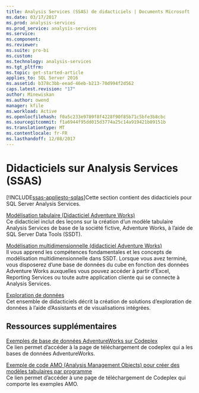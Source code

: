 ```yaml
---
title: Analysis Services (SSAS) de didacticiels | Documents Microsoft
ms.date: 03/17/2017
ms.prod: analysis-services
ms.prod_service: analysis-services
ms.service: 
ms.component: 
ms.reviewer: 
ms.suite: pro-bi
ms.custom: 
ms.technology: analysis-services
ms.tgt_pltfrm: 
ms.topic: get-started-article
applies_to: SQL Server 2016
ms.assetid: b378c3bb-eead-46eb-b213-70d994f2d562
caps.latest.revision: "17"
author: Minewiskan
ms.author: owend
manager: kfile
ms.workload: Active
ms.openlocfilehash: f0a5c233e9789f8f4228f90f85b71c5bfe3b8cbc
ms.sourcegitcommit: f1a6944f95dd015d3774a25c14a919421b09151b
ms.translationtype: MT
ms.contentlocale: fr-FR
ms.lasthandoff: 12/08/2017
---
```

# <a name="analysis-services-tutorials-ssas"></a>Didacticiels sur Analysis Services (SSAS)
[!INCLUDE[ssas-appliesto-sqlas](../includes/ssas-appliesto-sqlas.md)]Cette section contient des didacticiels pour SQL Server Analysis Services.  
  
[Modélisation tabulaire &#40;Didacticiel Adventure Works&#41;](../analysis-services/tabular-modeling-adventure-works-tutorial.md)  
Ce didacticiel inclut des leçons sur la création d’un modèle tabulaire Analysis Services de base de la société fictive, Adventure Works, à l’aide de SQL Server Data Tools (SSDT).  
  
[Modélisation multidimensionnelle &#40;didacticiel Adventure Works&#41;](../analysis-services/multidimensional-modeling-adventure-works-tutorial.md)  
Il vous apprend les compétences fondamentales et les concepts de modélisation multidimensionnelle dans SSDT. Lorsque vous avez terminé, vous disposerez d’une base de données du cube en fonction des données Adventure Works auxquelles vous pouvez accéder à partir d’Excel, Reporting Services ou toute autre application cliente qui se connecte à Analysis Services.  
  
[Exploration de données](../analysis-services/data-mining-tutorials-analysis-services.md)  
Cet ensemble de didacticiels décrit la création de solutions d’exploration de données à l’aide d’Assistants et de visualisations intégrées.  
  
  
## <a name="additional-resources"></a>Ressources supplémentaires  
[Exemples de base de données AdventureWorks sur Codeplex](http://go.microsoft.com/fwlink/?linkID=335807)  
Ce lien permet d’accéder à la page de téléchargement de codeplex qui a les bases de données AdventureWorks.  
  
[Exemple de code AMO (Analysis Management Objects) pour créer des modèles tabulaires par programme](http://go.microsoft.com/fwlink/?linkID=221036)  
Ce lien permet d’accéder à une page de téléchargement de Codeplex qui comporte les exemples AMO.  
  
  
  
